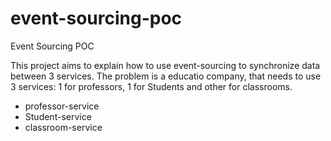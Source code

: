 # event-sourcing-poc
Event Sourcing POC

This project aims to explain how to use event-sourcing to synchronize data between 3 services.
The problem is a educatio company, that needs to use 3 services: 1 for professors, 1 for Students and other for classrooms.
- professor-service 
- Student-service
- classroom-service